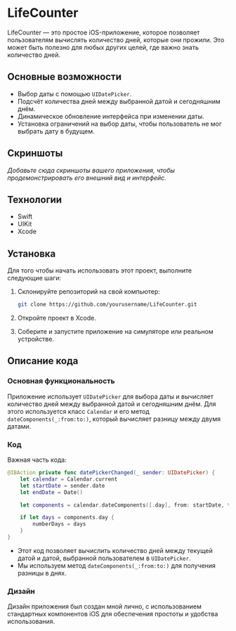
# LifeCounter

LifeCounter — это простое iOS-приложение, которое позволяет пользователям вычислять количество дней, которые они прожили. Это может быть полезно для любых других целей, где важно знать количество дней.

## Основные возможности

- Выбор даты с помощью `UIDatePicker`.
- Подсчёт количества дней между выбранной датой и сегодняшним днём.
- Динамическое обновление интерфейса при изменении даты.
- Установка ограничений на выбор даты, чтобы пользователь не мог выбрать дату в будущем.

## Скриншоты

_Добавьте сюда скриншоты вашего приложения, чтобы продемонстрировать его внешний вид и интерфейс._

## Технологии

- Swift
- UIKit
- Xcode

## Установка

Для того чтобы начать использовать этот проект, выполните следующие шаги:

1. Склонируйте репозиторий на свой компьютер:

   ```bash
   git clone https://github.com/yourusername/LifeCounter.git
   ```

2. Откройте проект в Xcode.

3. Соберите и запустите приложение на симуляторе или реальном устройстве.

## Описание кода

### Основная функциональность

Приложение использует `UIDatePicker` для выбора даты и вычисляет количество дней между выбранной датой и сегодняшним днём. Для этого используется класс `Calendar` и его метод `dateComponents(_:from:to:)`, который вычисляет разницу между двумя датами.

### Код

Важная часть кода:

```swift
@IBAction private func datePickerChanged(_ sender: UIDatePicker) {
    let calendar = Calendar.current
    let startDate = sender.date
    let endDate = Date()

    let components = calendar.dateComponents([.day], from: startDate, to: endDate)

    if let days = components.day {
        numberDays = days
    }
}
```

- Этот код позволяет вычислить количество дней между текущей датой и датой, выбранной пользователем в `UIDatePicker`.
- Мы используем метод `dateComponents(_:from:to:)` для получения разницы в днях.

### Дизайн

Дизайн приложения был создан мной лично, с использованием стандартных компонентов iOS для обеспечения простоты и удобства использования.

